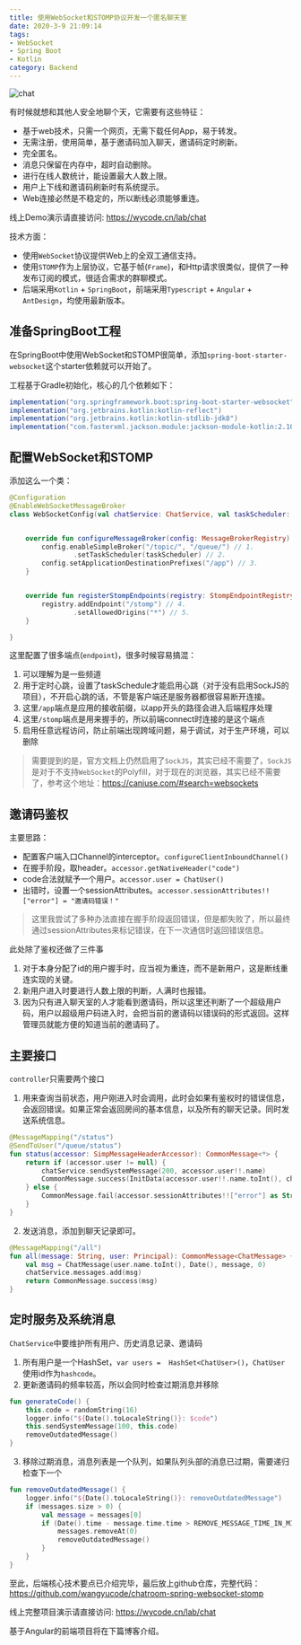 ```yaml
---
title: 使用WebSocket和STOMP协议开发一个匿名聊天室
date: 2020-3-9 21:09:14
tags:
- WebSocket
- Spring Boot
- Kotlin
category: Backend
---
```


![chat](/apps/chat2.png)

有时候就想和其他人安全地聊个天，它需要有这些特征：

- 基于web技术，只需一个网页，无需下载任何App，易于转发。
- 无需注册，使用简单，基于邀请码加入聊天，邀请码定时刷新。
- 完全匿名。
- 消息只保留在内存中，超时自动删除。
- 进行在线人数统计，能设置最大人数上限。
- 用户上下线和邀请码刷新时有系统提示。
- Web连接必然是不稳定的，所以断线必须能够重连。

线上Demo演示请直接访问: <https://wycode.cn/lab/chat>

技术方面：

- 使用`WebSocket`协议提供Web上的全双工通信支持。
- 使用`STOMP`作为上层协议，它基于帧(`Frame`)，和Http请求很类似，提供了一种发布订阅的模式，很适合需求的群聊模式。
- 后端采用`Kotlin` + `SpringBoot`，前端采用`Typescript` + `Angular` + `AntDesign`，均使用最新版本。

<!--more-->

## 准备SpringBoot工程

在SpringBoot中使用WebSocket和STOMP很简单，添加`spring-boot-starter-websocket`这个starter依赖就可以开始了。

工程基于Gradle初始化，核心的几个依赖如下：

```java
implementation("org.springframework.boot:spring-boot-starter-websocket")
implementation("org.jetbrains.kotlin:kotlin-reflect")
implementation("org.jetbrains.kotlin:kotlin-stdlib-jdk8")
implementation("com.fasterxml.jackson.module:jackson-module-kotlin:2.10.+")
```

## 配置WebSocket和STOMP

添加这么一个类：

```kotlin
@Configuration
@EnableWebSocketMessageBroker
class WebSocketConfig(val chatService: ChatService, val taskScheduler: TaskScheduler) : WebSocketMessageBrokerConfigurer {


    override fun configureMessageBroker(config: MessageBrokerRegistry) {
        config.enableSimpleBroker("/topic/", "/queue/") // 1.
                .setTaskScheduler(taskScheduler) // 2.
        config.setApplicationDestinationPrefixes("/app") // 3.
    }


    override fun registerStompEndpoints(registry: StompEndpointRegistry) {
        registry.addEndpoint("/stomp") // 4.
                .setAllowedOrigins("*") // 5.
    }

}
```
这里配置了很多端点(`endpoint`)，很多时候容易搞混：

1. 可以理解为是一些频道
2. 用于定时心跳，设置了taskSchedule才能启用心跳（对于没有启用SockJS的项目），不开启心跳的话，不管是客户端还是服务器都很容易断开连接。
3. 这里`/app`端点是应用的接收前缀，以app开头的路径会进入后端程序处理
4. 这里`/stomp`端点是用来握手的，所以前端connect时连接的是这个端点
5. 启用任意远程访问，防止前端出现跨域问题，易于调试，对于生产环境，可以删除

> 需要提到的是，官方文档上仍然启用了`SockJS`，其实已经不需要了，`SockJS`是对于不支持`WebSocket`的Polyfill，对于现在的浏览器，其实已经不需要了，参考这个地址：https://caniuse.com/#search=websockets

## 邀请码鉴权

主要思路：

- 配置客户端入口Channel的interceptor。`configureClientInboundChannel()`
- 在握手阶段，取header。`accessor.getNativeHeader("code")`
- code合法就赋予一个用户。`accessor.user = ChatUser()`
- 出错时，设置一个sessionAttributes。`accessor.sessionAttributes!!["error"] = "邀请码错误！"`

> 这里我尝试了多种办法直接在握手阶段返回错误，但是都失败了，所以最终通过sessionAttributes来标记错误，在下一次通信时返回错误信息。

此处除了鉴权还做了三件事

1. 对于本身分配了id的用户握手时，应当视为重连，而不是新用户，这是断线重连实现的关键。
2. 新用户进入时要进行人数上限的判断，人满时也报错。
3. 因为只有进入聊天室的人才能看到邀请码，所以这里还判断了一个超级用户码，用户以超级用户码进入时，会把当前的邀请码以错误码的形式返回。这样管理员就能方便的知道当前的邀请码了。

## 主要接口

`controller`只需要两个接口

1. 用来查询当前状态，用户刚进入时会调用，此时会如果有鉴权时的错误信息，会返回错误。如果正常会返回房间的基本信息，以及所有的聊天记录。同时发送系统信息。

```kotlin
@MessageMapping("/status")
@SendToUser("/queue/status")
fun status(accessor: SimpMessageHeaderAccessor): CommonMessage<*> {
    return if (accessor.user != null) {
        chatService.sendSystemMessage(200, accessor.user!!.name)
        CommonMessage.success(InitData(accessor.user!!.name.toInt(), chatService.users.size, chatService.messages, chatService.code,GEN_CODE_TIME_IN_MINUTES, REMOVE_MESSAGE_TIME_IN_MINUTES))
    } else {
        CommonMessage.fail(accessor.sessionAttributes!!["error"] as String)
    }
}
```

2. 发送消息，添加到聊天记录即可。

```kotlin
@MessageMapping("/all")
fun all(message: String, user: Principal): CommonMessage<ChatMessage> {
    val msg = ChatMessage(user.name.toInt(), Date(), message, 0)
    chatService.messages.add(msg)
    return CommonMessage.success(msg)
}
```

## 定时服务及系统消息

`ChatService`中要维护所有用户、历史消息记录、邀请码

1. 所有用户是一个HashSet，`var users =  HashSet<ChatUser>()`，`ChatUser`使用id作为`hashcode`。
2. 更新邀请码的频率较高，所以会同时检查过期消息并移除

```kotlin
fun generateCode() {
    this.code = randomString(16)
    logger.info("${Date().toLocaleString()}: $code")
    this.sendSystemMessage(100, this.code)
    removeOutdatedMessage()
}
```
3. 移除过期消息，消息列表是一个队列，如果队列头部的消息已过期，需要递归检查下一个

```kotlin
fun removeOutdatedMessage() {
    logger.info("${Date().toLocaleString()}: removeOutdatedMessage")
    if (messages.size > 0) {
        val message = messages[0]
        if (Date().time - message.time.time > REMOVE_MESSAGE_TIME_IN_MINUTES * 60L * 1000) {
            messages.removeAt(0)
            removeOutdatedMessage()
        }
    }
}
```

至此，后端核心技术要点已介绍完毕，最后放上github仓库，完整代码：<https://github.com/wangyucode/chatroom-spring-websocket-stomp>

线上完整项目演示请直接访问: <https://wycode.cn/lab/chat>

基于Angular的前端项目将在下篇博客介绍。

